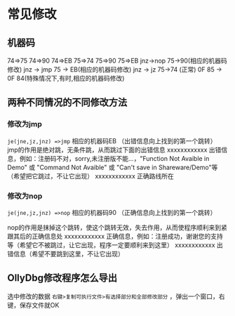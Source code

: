 # 常见修改

## 机器码

74=>75 74=>90 74=>EB
75=>74 75=>90 75=>EB
jnz->nop
75->90(相应的机器码修改)
jnz -> jmp
75 -> EB(相应的机器码修改)
jnz -> jz
75->74 (正常) 0F 85 -> 0F 84(特殊情况下,有时,相应的机器码修改)

## 两种不同情况的不同修改方法

### 修改为jmp

`je(jne,jz,jnz) =>jmp`
相应的机器码EB （出错信息向上找到的第一个跳转）
jmp的作用是绝对跳，无条件跳，从而跳过下面的出错信息
xxxxxxxxxxxx 出错信息，例如：注册码不对，sorry,未注册版不能...，"Function Not Avaible in Demo" 或 "Command Not Avaible" 或 "Can't save in Shareware/Demo"等 （希望把它跳过，不让它出现）
xxxxxxxxxxxx 正确路线所在

### 修改为nop

`je(jne,jz,jnz) =>nop`
相应的机器码90 （正确信息向上找到的第一个跳转）

nop的作用是抹掉这个跳转，使这个跳转无效，失去作用，从而使程序顺利来到紧跟其后的正确信息处
xxxxxxxxxxxx 正确信息，例如：注册成功，谢谢您的支持等（希望它不被跳过，让它出现，程序一定要顺利来到这里）
xxxxxxxxxxxx 出错信息（希望不要跳到这里，不让它出现）

## OllyDbg修改程序怎么导出

选中修改的数据 `右键>复制可执行文件>有选择部分和全部修改部分` ，弹出一个窗口，右键，保存文件就OK
